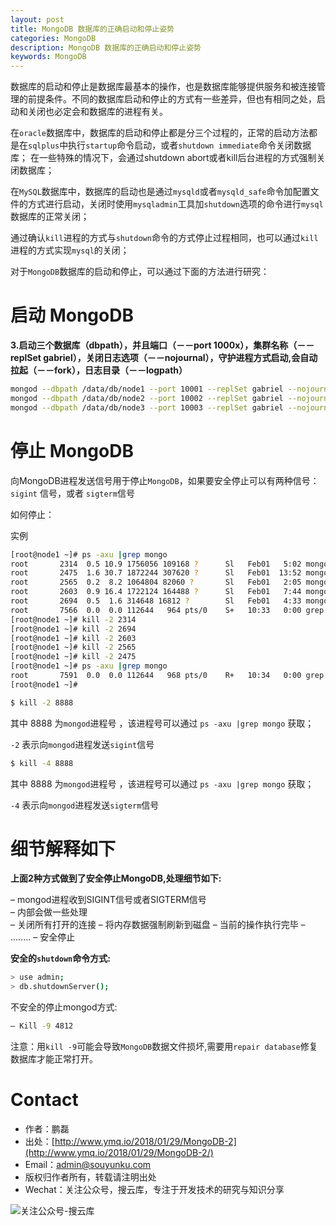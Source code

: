 ```yaml
---
layout: post
title: MongoDB 数据库的正确启动和停止姿势
categories: MongoDB
description: MongoDB 数据库的正确启动和停止姿势
keywords: MongoDB
---
```


数据库的启动和停止是数据库最基本的操作，也是数据库能够提供服务和被连接管理的前提条件。不同的数据库启动和停止的方式有一些差异，但也有相同之处，启动和关闭也必定会和数据库的进程有关。

在`oracle`数据库中，数据库的启动和停止都是分三个过程的，正常的启动方法都是在`sqlplus`中执行`startup`命令启动，或者`shutdown immediate`命令关闭数据库；
在一些特殊的情况下，会通过shutdown abort或者kill后台进程的方式强制关闭数据库；

在`MySQL`数据库中，数据库的启动也是通过`mysqld`或者`mysqld_safe`命令加配置文件的方式进行启动，关闭时使用`mysqladmin`工具加`shutdown`选项的命令进行`mysql`数据库的正常关闭；

通过确认`kill`进程的方式与`shutdown`命令的方式停止过程相同，也可以通过`kill`进程的方式实现`mysql`的关闭； 

对于`MongoDB`数据库的启动和停止，可以通过下面的方法进行研究：


# 启动 MongoDB

**3.启动三个数据库（dbpath），并且端口（－－port 1000x），集群名称（－－replSet gabriel），关闭日志选项（－－nojournal），守护进程方式启动,会自动拉起（－－fork），日志目录（－－logpath）**

```sh
mongod --dbpath /data/db/node1 --port 10001 --replSet gabriel --nojournal --fork --logpath /data/db/node1.log
mongod --dbpath /data/db/node2 --port 10002 --replSet gabriel --nojournal --fork --logpath /data/db/node2.log
mongod --dbpath /data/db/node3 --port 10003 --replSet gabriel --nojournal --fork --logpath /data/db/node3.log
```

# 停止 MongoDB

向MongoDB进程发送信号用于停止`MongoDB`，如果要安全停止可以有两种信号：`sigint` 信号，或者 `sigterm`信号

如何停止：

实例

```sh
[root@node1 ~]# ps -axu |grep mongo 
root       2314  0.5 10.9 1756056 109168 ?      Sl   Feb01   5:02 mongod -f /usr/local/mongodb/conf/config.conf
root       2475  1.6 30.7 1872244 307620 ?      Sl   Feb01  13:52 mongod -f /usr/local/mongodb/conf/shard1.conf
root       2565  0.2  8.2 1064804 82060 ?       Sl   Feb01   2:05 mongod -f /usr/local/mongodb/conf/shard2.conf
root       2603  0.9 16.4 1722124 164488 ?      Sl   Feb01   7:44 mongod -f /usr/local/mongodb/conf/shard3.conf
root       2694  0.5  1.6 314648 16812 ?        Sl   Feb01   4:33 mongos -f /usr/local/mongodb/conf/mongos.conf
root       7566  0.0  0.0 112644   964 pts/0    S+   10:33   0:00 grep --color=auto mongo
[root@node1 ~]# kill -2 2314
[root@node1 ~]# kill -2 2694
[root@node1 ~]# kill -2 2603
[root@node1 ~]# kill -2 2565
[root@node1 ~]# kill -2 2475
[root@node1 ~]# ps -axu |grep mongo 
root       7591  0.0  0.0 112644   968 pts/0    R+   10:34   0:00 grep --color=auto mongo
[root@node1 ~]# 
```

```sh
$ kill -2 8888
```

其中 8888 为`mongod`进程号 ，该进程号可以通过 `ps -axu |grep mongo` 获取；

`-2` 表示向`mongod`进程发送`sigint`信号

```sh
$ kill -4 8888
```

其中 8888 为`mongod`进程号 ，该进程号可以通过 `ps -axu |grep mongo` 获取；

`-4` 表示向`mongod`进程发送`sigterm`信号

# 细节解释如下

**上面2种方式做到了安全停止MongoDB,处理细节如下:**

– mongod进程收到SIGINT信号或者SIGTERM信号  
– 内部会做一些处理  
– 关闭所有打开的连接 
– 将内存数据强制刷新到磁盘 
– 当前的操作执行完毕 
– ........
– 安全停止

**安全的`shutdown`命令方式:**

```sh
> use admin;
> db.shutdownServer();
```

不安全的停止mongod方式:

```sh
– Kill -9 4812
```

注意：用`kill -9`可能会导致`MongoDB`数据文件损坏,需要用`repair database`修复数据库才能正常打开。

# Contact

 - 作者：鹏磊  
 - 出处：[http://www.ymq.io/2018/01/29/MongoDB-2](http://www.ymq.io/2018/01/29/MongoDB-2/)  
 - Email：[admin@souyunku.com](admin@souyunku.com)  
 - 版权归作者所有，转载请注明出处
 - Wechat：关注公众号，搜云库，专注于开发技术的研究与知识分享
 
![关注公众号-搜云库](http://www.ymq.io/images/souyunku.png "搜云库")

